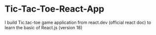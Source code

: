 # Tic-Tac-Toe-React-App
I build Tic.tac-toe game application from react.dev (official react doc) to learn the basic of React.js (version 18)
